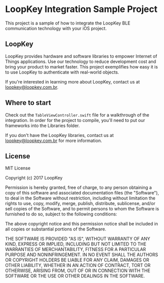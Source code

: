 # LoopKey Integration Sample Project

This project is a sample of how to integrate the LoopKey BLE communication technology with your iOS project.

## LoopKey

LoopKey provides hardware and software libraries to empower Internet of Things applications. Use our technology
to reduce development cost and bring your product to market faster. This project exemplifies how easy it is to use
LoopKey to authenticate with real-world objects.

If you're interested in learning more about LoopKey, contact us at loopkey@loopkey.com.br.

## Where to start

Check out the `TableViewController.swift` file for a walkthrough of the integration. In order for the project to
compile, you'll need to put our frameworks into the Libraries folder.

If you don't have the LoopKey libraries, contact us at loopkey@loopkey.com.br for more information.

## License

MIT License

Copyright (c) 2017 LoopKey

Permission is hereby granted, free of charge, to any person obtaining a copy of this software and associated
documentation files (the "Software"), to deal in the Software without restriction, including without limitation
the rights to use, copy, modify, merge, publish, distribute, sublicense, and/or sell copies of the Software,
and to permit persons to whom the Software is furnished to do so, subject to the following conditions:

The above copyright notice and this permission notice shall be included in all copies or substantial portions
of the Software.

THE SOFTWARE IS PROVIDED "AS IS", WITHOUT WARRANTY OF ANY KIND, EXPRESS OR IMPLIED, INCLUDING BUT NOT LIMITED TO THE
WARRANTIES OF MERCHANTABILITY, FITNESS FOR A PARTICULAR PURPOSE AND NONINFRINGEMENT. IN NO EVENT SHALL THE AUTHORS
OR COPYRIGHT HOLDERS BE LIABLE FOR ANY CLAIM, DAMAGES OR OTHER LIABILITY, WHETHER IN AN ACTION OF CONTRACT, TORT OR
OTHERWISE, ARISING FROM, OUT OF OR IN CONNECTION WITH THE SOFTWARE OR THE USE OR OTHER DEALINGS IN THE SOFTWARE.
